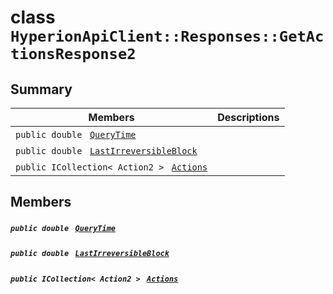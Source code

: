 # class `HyperionApiClient::Responses::GetActionsResponse2` 

## Summary

 Members                                | Descriptions                                
----------------------------------------|---------------------------------------------
`public double ` [`QueryTime`](#class_hyperion_api_client_1_1_responses_1_1_get_actions_response2_1afcbdc3567ca04ed3788c4ee6ea956146) | 
`public double ` [`LastIrreversibleBlock`](#class_hyperion_api_client_1_1_responses_1_1_get_actions_response2_1a806613da4abe2840a9b83932d51e7b27) | 
`public ICollection< Action2 > ` [`Actions`](#class_hyperion_api_client_1_1_responses_1_1_get_actions_response2_1a13d102ae04ab0bae2781b32076fb9442) | 

## Members

##### `public double ` [`QueryTime`](#class_hyperion_api_client_1_1_responses_1_1_get_actions_response2_1afcbdc3567ca04ed3788c4ee6ea956146) 

##### `public double ` [`LastIrreversibleBlock`](#class_hyperion_api_client_1_1_responses_1_1_get_actions_response2_1a806613da4abe2840a9b83932d51e7b27) 

##### `public ICollection< Action2 > ` [`Actions`](#class_hyperion_api_client_1_1_responses_1_1_get_actions_response2_1a13d102ae04ab0bae2781b32076fb9442) 

